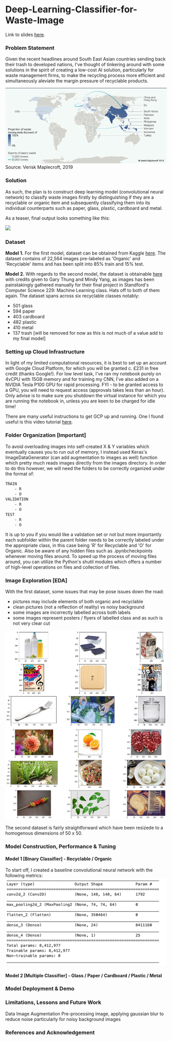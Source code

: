 # Deep-Learning-Classifier-for-Waste-Image

Link to slides [here](https://docs.google.com/presentation/d/1_zzVJjtJ5vg5u0akq-QbtEjLUtVgq1u4IIIbaHyEiQM/edit?usp=sharing).

### **Problem Statement**
Given the recent headlines around South East Asian countries sending back their trash to developed nations, I've thought of tinkering around with some solutions in the spirit of creating a low-cost AI solution, particularly for waste management firms, to make the recycling process more efficient and simultaneously aleviate the margin pressure of recyclable products.

![Waste](images/world_map.png)
Source: Verisk Maplecroft, 2019

### **Solution**
As such, the plan  is to construct deep learning model (convolutional neural network) to classify waste images firstly by distinguishing if they are a recyclable or organic item and subsequently classifying them into its individual counterparts such as paper, glass, plastic, cardboard and metal.

As a teaser, final output looks something like this:

[![](http://img.youtube.com/vi/PdsfRcfIfBQ/0.jpg)](http://www.youtube.com/watch?v=PdsfRcfIfBQ "Image Classifier using Convolutional Neural Network")


### **Dataset**
**Model 1.** For the first model, dataset can be obtained from Kaggle [here](https://www.kaggle.com/techsash/waste-classification-data). The dataset contains of 22,564 images pre-labeled as 'Organic' and 'Recyclable' items and has been split into 85% train and 15% test. 

**Model 2.** With regards to the second model, the dataset is obtainable [here](https://github.com/garythung/trashnet) with credits given to Gary Thung and Mindy Yang, as images has been painstakingly gathered manually for their final project in Standford's Computer Science 229: Machine Learning class. Hats off to both of them again. The dataset spans across six recyclable classes notably:

- 501 glass
- 594 paper
- 403 cardboard
- 482 plastic
- 410 metal
- 137 trash [will be removed for now as this is not much of a value add to my final model]

### **Setting up Cloud Infrastructure**
In light of my limited computational resources, it is best to set up an account with Google Cloud Platform, for which you will be granted c. £231 in free credit (thanks Google!). For low level task, I've ran my notebook purely on 4vCPU with 15GB memory and for training my CNN, I've also added on a NVIDIA Tesla P100 GPU for rapid processing. FYI - to be granted access to a GPU, you will need to request access (approvals takes less than an hour). Only advise is to make sure you shutdown the virtual instance for which you are running the notebook in, unless you are keen to be charged for idle time!

There are many useful instructions to get GCP up and running. One I found useful is this video tutorial [here](https://www.youtube.com/watch?v=Db4FfhXDYS8).

### **Folder Organization [Important]**
To avoid overloading images into self-created X & Y variables which eventually causes you to run out of memory, I instead used Keras's ImageDataGenerator (can add augmentation to images as well) function which pretty much reads images directly from the images directory. In order to do this however, we will need the folders to be correctly organized under the format of:

    TRAIN
        - R 
        - O
    VALIDATION
        - R
        - O
    TEST
        - R
        - O
        
It is up to you if you would like a validation set or not but more importantly each subfolder within the parent folder needs to be correctly labeled under the appropriate class, in this case being 'R' for Recyclable and 'O' for Organic. Also be aware of any hidden files such as .ipynbcheckpoints whenever moving files around. To speed up the process of moving files around, you can utilize the Python's shutil modules which offers a number of high-level operations on files and collection of files. 

### **Image Exploration [EDA]**
With the first dataset, some issues that may be pose issues down the road:

- pictures may include elements of both organic and recyclable
- clean pictures (not a reflection of reality) vs noisy background
- some images are incorrectly labelled across both labels
- some images represent posters / flyers of labelled class and as such is not very clear cut

![Recyclable](images/recyclable.png)
![Organic](images/organic.png)

The second dataset is fairly straightforward which have been resizede to a homogenous dimensions of 50 x 50. 

### **Model Construction, Performance & Tuning**

#### Model 1 [Binary Classifier] - Recyclable / Organic
To start off, I created a baseline convolutional neural network with the following metrics:
![Model_1](images/model_1.png)



#### Model 2 [Multiple Classifier] - Glass / Paper / Cardboard / Plastic / Metal





### **Model Deployment & Demo**

### **Limitations, Lessons and Future Work**
Data Image Augmentation
Pre-processing image, applying gaussian blur to reduce noise particularly for noisy background images

### **References and Acknowledgement**
